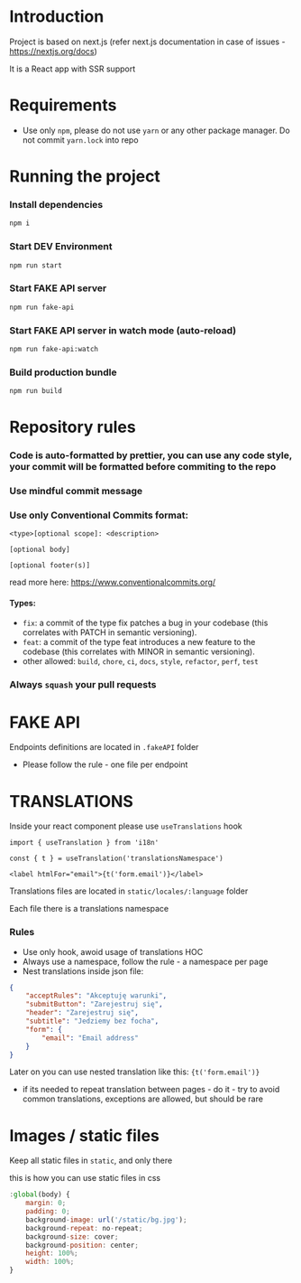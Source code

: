 # Introduction
Project is based on next.js (refer next.js documentation in case of issues - https://nextjs.org/docs)

It is a React app with SSR support

# Requirements
- Use only `npm`, please do not use `yarn` or any other package manager. Do not commit `yarn.lock` into repo

# Running the project

### Install dependencies
```bash
npm i
```

### Start DEV Environment
```bash
npm run start
```

### Start FAKE API server
```bash
npm run fake-api
```

### Start FAKE API server in watch mode (auto-reload)
```bash
npm run fake-api:watch
```

### Build production bundle
```bash
npm run build
```

# Repository rules
### Code is auto-formatted by prettier, you can use any code style, your commit will be formatted before commiting to the repo
### Use mindful commit message
### Use only Conventional Commits format:

```
<type>[optional scope]: <description>

[optional body]

[optional footer(s)]
```

read more here: https://www.conventionalcommits.org/

#### Types:
- `fix`: a commit of the type fix patches a bug in your codebase (this correlates with PATCH in semantic versioning).
- `feat`: a commit of the type feat introduces a new feature to the codebase (this correlates with MINOR in semantic versioning).
- other allowed: `build`, `chore`, `ci`, `docs`, `style`, `refactor`, `perf`, `test`

### Always `squash` your pull requests

# FAKE API

Endpoints definitions are located in `.fakeAPI` folder
- Please follow the rule - one file per endpoint

# TRANSLATIONS

Inside your react component please use `useTranslations` hook

```
import { useTranslation } from 'i18n'

const { t } = useTranslation('translationsNamespace')

<label htmlFor="email">{t('form.email')}</label>
```

Translations files are located in `static/locales/:language` folder

Each file there is a translations namespace

### Rules
- Use only hook, awoid usage of translations HOC
- Always use a namespace, follow the rule - a namespace per page
- Nest translations inside json file:

```json
{
    "acceptRules": "Akceptuję warunki",
    "submitButton": "Zarejestruj się",
    "header": "Zarejestruj się",
    "subtitle": "Jedziemy bez focha",
    "form": {
        "email": "Email address"
    }
}
```

Later on you can use nested translation like this: `{t('form.email')}`

- if its needed to repeat translation between pages - do it - try to avoid common translations, exceptions are allowed, but should be rare 

# Images / static files

Keep all static files in `static`, and only there

this is how you can use static files in css

```javascript
:global(body) {
    margin: 0;
    padding: 0;
    background-image: url('/static/bg.jpg');
    background-repeat: no-repeat;
    background-size: cover;
    background-position: center;
    height: 100%;
    width: 100%;
}
```